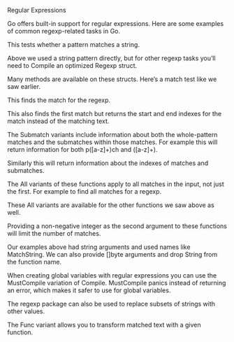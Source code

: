 Regular Expressions

Go offers built-in support for regular expressions. Here are some examples of common regexp-related tasks in Go.


	


This tests whether a pattern matches a string.
	


Above we used a string pattern directly, but for other regexp tasks you’ll need to Compile an optimized Regexp struct.
	



Many methods are available on these structs. Here’s a match test like we saw earlier.


This finds the match for the regexp.
	


This also finds the first match but returns the start and end indexes for the match instead of the matching text.
	


The Submatch variants include information about both the whole-pattern matches and the submatches within those matches. For example this will return information for both p([a-z]+)ch and ([a-z]+).
	



Similarly this will return information about the indexes of matches and submatches.
	


The All variants of these functions apply to all matches in the input, not just the first. For example to find all matches for a regexp.
	



These All variants are available for the other functions we saw above as well.
	


Providing a non-negative integer as the second argument to these functions will limit the number of matches.
	


Our examples above had string arguments and used names like MatchString. We can also provide []byte arguments and drop String from the function name.
	


When creating global variables with regular expressions you can use the MustCompile variation of Compile. MustCompile panics instead of returning an error, which makes it safer to use for global variables.
	

The regexp package can also be used to replace subsets of strings with other values.
	



The Func variant allows you to transform matched text with a given function.